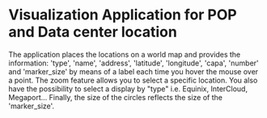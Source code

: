 # Visualization Application for POP and Data center location

The application places the locations on a world map and provides the information: 'type', 'name', 'address', 'latitude', 'longitude', 'capa', 'number' and 'marker_size' by means of a label each time you hover the mouse over a point. The zoom feature allows you to select a specific location. You also have the possibility to select a display by "type" i.e. Equinix, InterCloud, Megaport... Finally, the size of the circles reflects the size of the 'marker_size'.